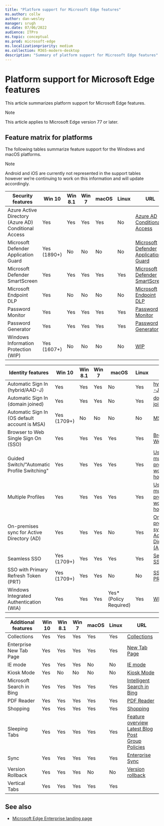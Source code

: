 ```yaml
---
title: "Platform support for Microsoft Edge features"
ms.author: collw
author: dan-wesley
manager: srugh
ms.date: 07/06/2022
audience: ITPro
ms.topic: conceptual
ms.prod: microsoft-edge
ms.localizationpriority: medium
ms.collection: M365-modern-desktop
description: "Summary of platform support for Microsoft Edge features"
---
```


# Platform support for Microsoft Edge features

This article summarizes platform support for Microsoft Edge features.

> [!NOTE]
> This article applies to Microsoft Edge version 77 or later.

## Feature matrix for platforms

The following tables summarize feature support for the Windows and macOS platforms.

> [!NOTE]
> Android and iOS are currently not represented in the support tables however we’re continuing to work on this information and will update accordingly.

| Security features |Win 10|Win 8.1|Win 7|macOS|Linux|URL|
|-------------------|------|-------|-----|-----|-----|---|
|Azure Active Directory (Azure AD) Conditional Access|Yes|Yes|Yes|Yes|No|[Azure AD Conditional Access](/deployedge/ms-edge-security-conditional-access#accessing-conditional-access-protected-resources-in-microsoft-edge)|
|Microsoft Defender Application Guard|Yes (1890+)|No|No|No|No|[Microsoft Defender Application Guard](/deployedge/microsoft-edge-security-windows-defender-application-guard) |
|Microsoft Defender SmartScreen|Yes|Yes|Yes|Yes|Yes|[Microsoft Defender SmartScreen](/deployedge/microsoft-edge-security-smartscreen) |
|Microsoft Endpoint DLP|Yes|No|No|No|No|[Microsoft Endpoint DLP](/deployedge/microsoft-edge-security-dlp#microsoft-endpoint-data-loss-prevention-endpoint-dlp)|
|Password Monitor|Yes|Yes|Yes|Yes|Yes|[Password Monitor](https://blogs.windows.com/msedgedev/2021/01/21/edge-88-privacy/)|
|Password Generator|Yes|Yes|Yes|Yes|Yes|[Password Generator](https://blogs.windows.com/msedgedev/2021/01/21/edge-88-privacy/)|
|Windows Information Protection (WIP)|Yes (1607+)|No|No|No|No|[WIP](/deployedge/microsoft-edge-security-windows-information-protection#system-requirements)|

|Identity features| Win 10 | Win 8.1 | Win 7 | macOS | Linux | URL |
|-----------------|--------|---------|-------|-------|-------|-----|
|Automatic Sign In (hybrid/AAD-J)|Yes|Yes|Yes|No|Yes|[hybrid/AAD-J](/deployedge/microsoft-edge-security-identity#automatic-sign-in)|
|Automatic Sign In (domain joined)|Yes|Yes|Yes|No|Yes|[domain joined](/deployedge/microsoft-edge-security-identity#automatic-sign-in)|
|Automatic Sign In (OS default account is MSA)|Yes (1709+)|No|No|No|No|[MSA](/deployedge/microsoft-edge-security-identity#automatic-sign-in)|
|Browser to Web Single Sign On (SSO)|Yes|Yes|Yes|Yes|Yes|[Browser-Web SSO](https://www.microsoft.com/microsoft-365/roadmap?featureid=66332)|
|Guided Switch/"Automatic Profile Switching"|Yes|Yes|Yes|Yes|Yes|[Using multiple profiles at work and at home](https://blogs.windows.com/msedgedev/2020/04/30/automatic-profile-switching/) |
|Multiple Profiles|Yes|Yes|Yes|Yes|Yes|[Using multiple profiles at work and at home](https://blogs.windows.com/msedgedev/2020/04/30/automatic-profile-switching/) |
|On-premises sync for Active Directory (AD)|Yes|Yes|Yes|No|Yes|[On-premises sync for Active Directory (AD) users](/deployedge/microsoft-edge-on-premises-sync) |
|Seamless SSO|Yes (1709+)|Yes|Yes|Yes|Yes|[Seamless SSO](/deployedge/microsoft-edge-security-identity#seamless-sso)|
|SSO with Primary Refresh Token (PRT)|Yes (1709+)|Yes|Yes|No|No|[SSO with PRT](/deployedge/microsoft-edge-security-identity#sso-with-primary-refresh-token-prt)|
|Windows Integrated Authentication (WIA)|Yes|Yes|Yes|Yes* (Policy Required)|Yes|[WIA](/deployedge/microsoft-edge-security-identity#windows-integrated-authentication-wia)|

|Additional features|Win 10|Win 8.1|Win 7|macOS|Linux|URL|
|-------------------|------|-------|-----|-----|-----|---|
|Collections|Yes|Yes|Yes|Yes|Yes|[Collections](https://blogs.windows.com/msedgedev/2019/12/09/improvements-collections-sync-microsoft-edge/) |
|Enterprise New Tab Page|Yes|Yes|Yes|Yes|Yes|[New Tab Page](https://blogs.windows.com/msedgedev/2020/10/29/enterprise-new-tab-page-my-feed/) |
|IE mode|Yes|Yes|Yes|No|No|[IE mode](/deployedge/edge-ie-mode#prerequisites)|
|Kiosk Mode|Yes|No|No|No|No|[Kiosk Mode](/deployedge/microsoft-edge-configure-kiosk-mode)|
|Microsoft Search in Bing|Yes|Yes|Yes|Yes|Yes|[Intelligent Search in Bing](https://www.microsoft.com/edge/business/intelligent-search-with-bing) |
|PDF Reader|Yes|Yes|Yes|Yes|Yes|[PDF Reader](/deployedge/microsoft-edge-pdf) |
|Shopping|Yes|Yes|Yes|Yes|Yes|[Shopping](https://techcommunity.microsoft.com/t5/articles/introducing-shopping-with-microsoft-edge/m-p/1870080) |
|Sleeping Tabs|Yes|Yes|Yes|Yes|Yes|[Feature overview](/deployedge/microsoft-edge-relnote-stable-channel)<br>[Latest Blog Post](https://blogs.windows.com/msedgedev/2021/03/04/edge-89-performance/)<br>[Group Policies](/deployedge/microsoft-edge-policies#sleeping-tabs-settings)|
|Sync|Yes|Yes|Yes|Yes|Yes|[Enterprise Sync](/deployedge/microsoft-edge-enterprise-sync) |
|Version Rollback|Yes|Yes|Yes|No|No|[Version rollback](/deployedge/edge-learnmore-rollback) |
|Vertical Tabs|Yes|Yes|Yes|Yes|Yes| |

## See also

- [Microsoft Edge Enterprise landing page](https://aka.ms/EdgeEnterprise)